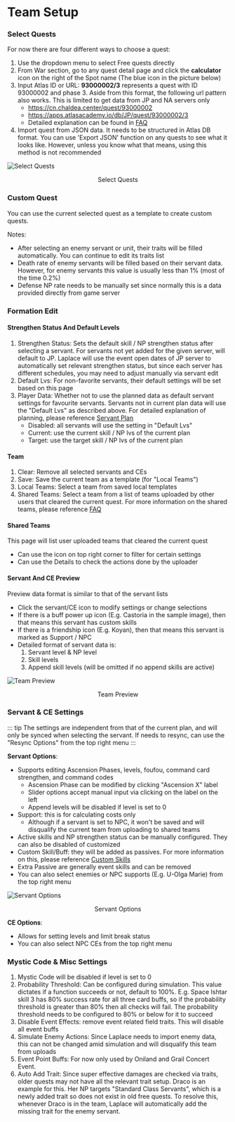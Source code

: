 # Team Setup

### Select Quests

For now there are four different ways to choose a quest:

1. Use the dropdown menu to select Free quests directly
2. From War section, go to any quest detail page and click the **calculator** icon on the right of the Spot name (The blue
   icon in the picture below)
3. Input Atlas ID or URL: **93000002/3** represents a quest with ID 93000002 and phase 3. Aside from this format, the following
   url pattern also works. This is limited to get data from JP and NA servers only
   - https://cn.chaldea.center/quest/93000002
   - https://apps.atlasacademy.io/db/JP/quest/93000002/3
   - Detailed explanation can be found in [FAQ](faq.md#what-is-atlas-db-url)
4. Import quest from JSON data. It needs to be structured in Atlas DB format. You can use 'Export JSON' function on any
   quests to see what it looks like. However, unless you know what that means, using this method is not recommended

![Select Quests](https://data-cn.chaldea.center/public/select_quest_en.png)

<figcaption style="text-align:center">Select Quests</figcaption>

### Custom Quest

You can use the current selected quest as a template to create custom quests.

Notes:

- After selecting an enemy servant or unit, their traits will be filled automatically. You can continue to edit its traits list
- Death rate of enemy servants will be filled based on their servant data. However, for enemy servants this value is
  usually less than 1% (most of the time 0.2%)
- Defense NP rate needs to be manually set since normally this is a data provided directly from game server

### Formation Edit

#### Strengthen Status And Default Levels

1. Strengthen Status: Sets the default skill / NP strengthen status after selecting a servant. For servants not yet added
   for the given server, will default to JP. Laplace will use the event open dates of JP server to automatically set
   relevant strengthen status, but since each server has different schedules, you may need to adjust manually via servant edit
2. Default Lvs: For non-favorite servants, their default settings will be set based on this page
3. Player Data: Whether not to use the planned data as default servant settings for favourite servants. Servants not in
   current plan data will use the "Default Lvs" as described above. For detailed explanation of planning, please reference
   [Servant Plan](../guide/servant_plan.md)
   - Disabled: all servants will use the setting in "Default Lvs"
   - Current: use the current skill / NP lvs of the current plan
   - Target: use the target skill / NP lvs of the current plan

#### Team

1. Clear: Remove all selected servants and CEs
2. Save: Save the current team as a template (for "Local Teams")
3. Local Teams: Select a team from saved local templates
4. Shared Teams: Select a team from a list of teams uploaded by other users that cleared the current quest. For more information
   on the shared teams, please reference [FAQ](faq.md#shared-teams)

#### Shared Teams

This page will list user uploaded teams that cleared the current quest

- Can use the icon on top right corner to filter for certain settings
- Can use the Details to check the actions done by the uploader

#### Servant And CE Preview

Preview data format is similar to that of the servant lists

- Click the servant/CE icon to modify settings or change selections
- If there is a buff power up icon (E.g. Castoria in the sample image), then that means this servant has custom skills
- If there is a friendship icon (E.g. Koyan), then that means this servant is marked as Support / NPC
- Detailed format of servant data is:
  1. Servant level & NP level
  2. Skill levels
  3. Append skill levels (will be omitted if no append skills are active)

![Team Preview](https://data-cn.chaldea.center/public/servant_icon_en.png)

<figcaption style="text-align:center">Team Preview</figcaption>

### Servant & CE Settings

::: tip
The settings are independent from that of the current plan, and will only be synced when selecting the servant. If needs
to resync, can use the "Resync Options" from the top right menu
:::

**Servant Options**:

- Supports editing Ascension Phases, levels, foufou, command card strengthen, and command codes
  - Ascension Phase can be modified by clicking "Ascension X" label
  - Slider options accept manual input via clicking on the label on the left
  - Append levels will be disabled if level is set to 0
- Support: this is for calculating costs only
  - Although if a servant is set to NPC, it won't be saved and will disqualify the current team from uploading to shared teams
- Active skills and NP strengthen status can be manually configured. They can also be disabled of customized
- Custom Skill/Buff: they will be added as passives. For more information on this, please reference [Custom Skills](faq.md#custom-skills)
- Extra Passive are generally event skills and can be removed
- You can also select enemies or NPC supports (E.g. U-Olga Marie) from the top right menu

![Servant Options](https://data-cn.chaldea.center/public/servant_edit_en.png)

<figcaption style="text-align:center">Servant Options</figcaption>

**CE Options**:

- Allows for setting levels and limit break status
- You can also select NPC CEs from the top right menu

### Mystic Code & Misc Settings

1. Mystic Code will be disabled if level is set to 0
2. Probability Threshold: Can be configured during simulation. This value dictates if a function succeeds or not, default
   to 100%. E.g. Space Ishtar skill 3 has 80% success rate for all three card buffs, so if the probability threshold is
   greater than 80% then all checks will fail. The probability threshold needs to be configured to 80% or below for it
   to succeed
3. Disable Event Effects: remove event related field traits. This will disable all event buffs
4. Simulate Enemy Actions: Since Laplace needs to import enemy data, this can not be changed amid simulation and will
   disqualify this team from uploads
5. Event Point Buffs: For now only used by Oniland and Grail Concert Event.
6. Auto Add Trait: Since super effective damages are checked via traits, older quests may not have all the relevant trait
   setup. Draco is an example for this. Her NP targets "Standard Class Servants", which is a newly added trait so does not
   exist in old free quests. To resolve this, whenever Draco is in the team, Laplace will automatically add the missing
   trait for the enemy servant.
